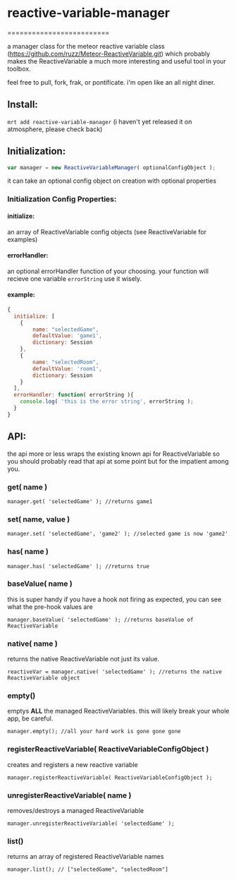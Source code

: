 # reactive-variable-manager
=========================

a manager class for  the meteor reactive variable class (https://github.com/ruzz/Meteor-ReactiveVariable.git) which probably makes the ReactiveVariable a much more interesting and useful tool in your toolbox.

feel free to pull, fork, frak, or pontificate. i'm open like an all night diner. 

## Install:  
`mrt add reactive-variable-manager` (i haven't yet released it on atmosphere, please check back)

## Initialization:

```javascript
var manager = new ReactiveVariableManager( optionalConfigObject );
```
it can take an optional config object on creation with optional properties

### Initialization Config Properties:
#### initialize:
  an array of ReactiveVariable config objects (see ReactiveVariable for examples)

#### errorHandler:
  an optional errorHandler function of your choosing.
  your function will recieve one variable  ```errorString``` use it wisely. 

#### example:
```javascript
{ 
  initialize: [
    {
        name: "selectedGame",
        defaultValue: 'game1',
        dictionary: Session
    },
    {
        name: "selectedRoom",
        defaultValue: 'room1',
        dictionary: Session
    }
  ],
  errorHandler: function( errorString ){
    console.log( 'this is the error string', errorString );
  }  
}
```

## API:

the api more or less wraps the existing known api for ReactiveVariable so you should probably read that api at some point but for the impatient among you. 

### get( name )

  ```manager.get( 'selectedGame' ); //returns game1```

### set( name, value )

  ```manager.set( 'selectedGame', 'game2' ); //selected game is now 'game2' ```

### has( name )

  ```manager.has( 'selectedGame' ); //returns true```

### baseValue( name )
  this is super handy if you have a hook not firing as expected, you can see what the pre-hook values are

  ```manager.baseValue( 'selectedGame' ); //returns baseValue of ReactiveVariable```


### native( name )
  returns the native ReactiveVariable not just its value. 
  
  ```reactiveVar = manager.native( 'selectedGame' ); //returns the native ReactiveVariable object```

### empty()
  emptys **ALL** the managed ReactiveVariables. this will likely break your whole app, be careful. 
  
  ```manager.empty(); //all your hard work is gone gone gone```
  
### registerReactiveVariable( ReactiveVariableConfigObject )
  creates and registers a new reactive variable 
  
  ```manager.registerReactiveVariable( ReactiveVariableConfigObject );```  
  
### unregisterReactiveVariable( name )
  removes/destroys a managed ReactiveVariable 
  
  ```manager.unregisterReactiveVariable( 'selectedGame' );```

### list()
  returns an array of registered ReactiveVariable names

  ```manager.list(); // ["selectedGame", "selectedRoom"]```




 
